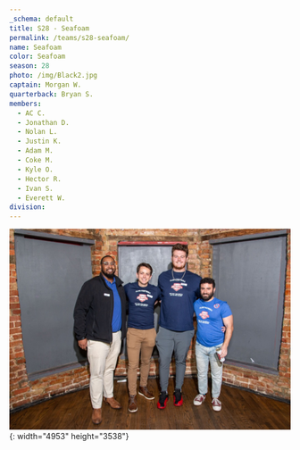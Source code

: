 ```yaml
---
_schema: default
title: S28 - Seafoam
permalink: /teams/s28-seafoam/
name: Seafoam
color: Seafoam
season: 28
photo: /img/Black2.jpg
captain: Morgan W.
quarterback: Bryan S.
members:
  - AC C.
  - Jonathan D.
  - Nolan L.
  - Justin K.
  - Adam M.
  - Coke M.
  - Kyle O.
  - Hector R.
  - Ivan S.
  - Everett W.
division:
---
```

![](/img/da2-7066.jpg){: width="4953" height="3538"}